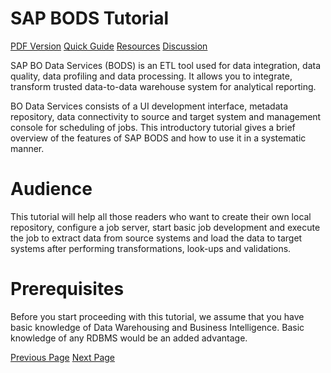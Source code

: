 # SAP BODS Tutorial
[PDF Version](../sap_bods/sap_bods_pdf_version.md)
[Quick Guide](../sap_bods/sap_bods_quick_guide.md)
[Resources](../sap_bods/sap_bods_useful_resources.md)
[Discussion](../sap_bods/sap_bods_discussion.md)

SAP BO Data Services (BODS) is an ETL tool used for data integration, data quality, data profiling and data processing. It allows you to integrate, transform trusted data-to-data warehouse system for analytical reporting.

BO Data Services consists of a UI development interface, metadata repository, data connectivity to source and target system and management console for scheduling of jobs. This introductory tutorial gives a brief overview of the features of SAP BODS and how to use it in a systematic manner.

# Audience
This tutorial will help all those readers who want to create their own local repository, configure a job server, start basic job development and execute the job to extract data from source systems and load the data to target systems after performing transformations, look-ups and validations.

# Prerequisites
Before you start proceeding with this tutorial, we assume that you have basic knowledge of Data Warehousing and Business Intelligence. Basic knowledge of any RDBMS would be an added advantage.


[Previous Page](../sap_bods/index.md) [Next Page](../sap_bods/dw_overview.md) 
